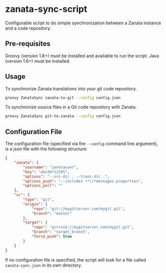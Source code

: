zanata-sync-script
==================

Configurable script to do simple synchronization between a Zanata instance and a code repository.

Pre-requisites
--------------

Groovy (version 1.8+) must be installed and available to run the script.
Java (version 1.6+) must be installed.

Usage
-----

To synchronize Zanata translations into your git code repository.

```sh
groovy ZanataSync zanata-to-git --config config.json
```

To synchronize source files in a Git code repository with Zanata.

```sh
groovy ZanataSync git-to-zanata --config config.json
```

Configuration File
------------------

The configuration file (specified via the `--config` command line argument), is a json file with the following structure:

```json
{
    "zanata": {
        "username": "zanatauser",
        "key": "abcdef12345",
        "options": "--src-dir . --trans-dir .",
        "options_push": "--includes **//*messages.properties",
        "options_pull": ""
    },
    "vc": {
        "type": "git",
        "origin": {
            "repo": "git://mygitserver.com/mygit.git",
            "branch": "master"
        },
        "target": {
            "repo": "git+ssh://mygitserver.com/mygit.git",
            "branch": "target_branch",
            "force_push": true
        }
    }
}
```

If no configuration file is specified, the script will look for a file called `zanata-sync.json` in its own directory.
